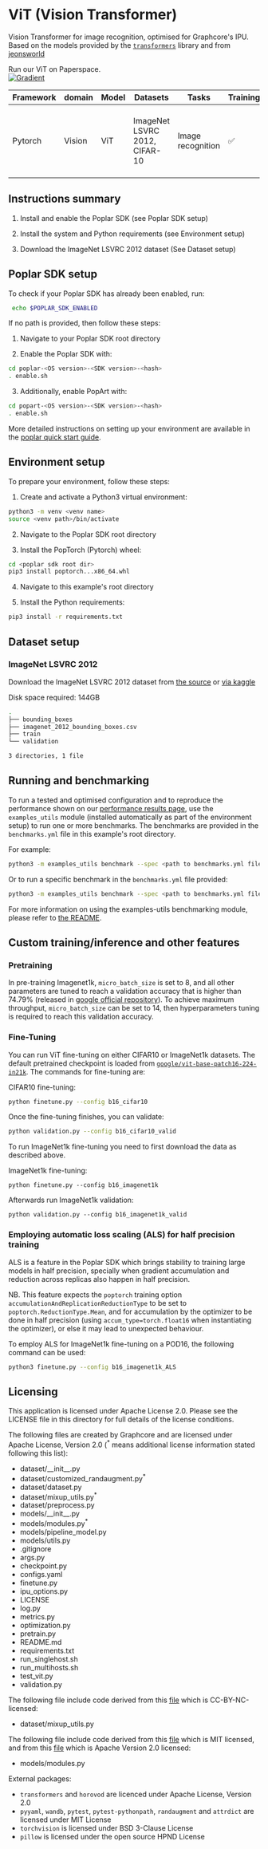# ViT (Vision Transformer)
Vision Transformer for image recognition, optimised for Graphcore's IPU.  Based on the models provided by the [`transformers`](https://github.com/huggingface/transformers) library and from [jeonsworld](https://github.com/jeonsworld/ViT-pytorch)

Run our ViT on Paperspace.
<br>
[![Gradient](https://assets.paperspace.io/img/gradient-badge.svg)](https://ipu.dev/3uTF5Uj)

| Framework | domain | Model | Datasets | Tasks| Training| Inference | Reference |
|-------------|-|------|-------|-------|-------|---|-------|
| Pytorch | Vision | ViT | ImageNet LSVRC 2012, CIFAR-10 | Image recognition | ✅  | ✅ | [An Image is Worth 16x16 Words: Transformers for Image Recognition at Scale](https://arxiv.org/abs/2010.11929) |


## Instructions summary

1. Install and enable the Poplar SDK (see Poplar SDK setup)

2. Install the system and Python requirements (see Environment setup)

3. Download the ImageNet LSVRC 2012 dataset (See Dataset setup)


## Poplar SDK setup
To check if your Poplar SDK has already been enabled, run:
```bash
 echo $POPLAR_SDK_ENABLED
 ```

If no path is provided, then follow these steps:
1. Navigate to your Poplar SDK root directory

2. Enable the Poplar SDK with:
```bash 
cd poplar-<OS version>-<SDK version>-<hash>
. enable.sh
```

3. Additionally, enable PopArt with:
```bash 
cd popart-<OS version>-<SDK version>-<hash>
. enable.sh
```

More detailed instructions on setting up your environment are available in the [poplar quick start guide](https://docs.graphcore.ai/projects/graphcloud-poplar-quick-start/en/latest/).


## Environment setup
To prepare your environment, follow these steps:

1. Create and activate a Python3 virtual environment:
```bash
python3 -m venv <venv name>
source <venv path>/bin/activate
```

2. Navigate to the Poplar SDK root directory

3. Install the PopTorch (Pytorch) wheel:
```bash
cd <poplar sdk root dir>
pip3 install poptorch...x86_64.whl
```

4. Navigate to this example's root directory

5. Install the Python requirements:
```bash
pip3 install -r requirements.txt
```

## Dataset setup
### ImageNet LSVRC 2012
Download the ImageNet LSVRC 2012 dataset from [the source](http://image-net.org/download) or [via kaggle](https://www.kaggle.com/c/imagenet-object-localization-challenge/data)


Disk space required: 144GB

```bash
.
├── bounding_boxes
├── imagenet_2012_bounding_boxes.csv
├── train
└── validation

3 directories, 1 file
```

## Running and benchmarking
To run a tested and optimised configuration and to reproduce the performance shown on our [performance results page](https://www.graphcore.ai/performance-results), use the `examples_utils` module (installed automatically as part of the environment setup) to run one or more benchmarks. The benchmarks are provided in the `benchmarks.yml` file in this example's root directory.

For example:

```bash
python3 -m examples_utils benchmark --spec <path to benchmarks.yml file>
```

Or to run a specific benchmark in the `benchmarks.yml` file provided:

```bash
python3 -m examples_utils benchmark --spec <path to benchmarks.yml file> --benchmark <name of benchmark>
```

For more information on using the examples-utils benchmarking module, please refer to [the README](https://github.com/graphcore/examples-utils/blob/master/examples_utils/benchmarks/README.md).


## Custom training/inference and other features
### Pretraining
In pre-training Imagenet1k, `micro_batch_size` is set to 8, and all other parameters are tuned to reach a validation accuracy that is higher than 74.79% (released in [google official repository](https://github.com/google-research/vision_transformer/issues/62#issuecomment-888993463)). To achieve maximum throughput, `micro_batch_size` can be set to 14, then hyperparameters tuning is required to reach this validation accuracy.

### Fine-Tuning
You can run ViT fine-tuning on either CIFAR10 or ImageNet1k datasets. The default pretrained checkpoint is loaded from [`google/vit-base-patch16-224-in21k`](https://huggingface.co/google/vit-base-patch16-224-in21k). The commands for fine-tuning are:

CIFAR10 fine-tuning:
```bash
python finetune.py --config b16_cifar10
```

Once the fine-tuning finishes, you can validate:
```bash
python validation.py --config b16_cifar10_valid
```

To run ImageNet1k fine-tuning you need to first download the data as described above.

ImageNet1k fine-tuning:
```console
python finetune.py --config b16_imagenet1k
```

Afterwards run ImageNet1k validation:
```console
python validation.py --config b16_imagenet1k_valid
```
### Employing automatic loss scaling (ALS) for half precision training

ALS is a feature in the Poplar SDK which brings stability to training large models in half precision, specially when gradient accumulation and reduction across replicas also happen in half precision. 

NB. This feature expects the `poptorch` training option `accumulationAndReplicationReductionType` to be set to `poptorch.ReductionType.Mean`, and for accumulation by the optimizer to be done in half precision (using `accum_type=torch.float16` when instantiating the optimizer), or else it may lead to unexpected behaviour.

To employ ALS for ImageNet1k fine-tuning on a POD16, the following command can be used:

```bash
python3 finetune.py --config b16_imagenet1k_ALS
```

## Licensing
This application is licensed under Apache License 2.0.
Please see the LICENSE file in this directory for full details of the license conditions.

The following files are created by Graphcore and are licensed under Apache License, Version 2.0  (<sup>*</sup> means additional license information stated following this list):

* dataset/\_\_init\_\_.py
* dataset/customized_randaugment.py<sup>*</sup>
* dataset/dataset.py
* dataset/mixup_utils.py<sup>*</sup>
* dataset/preprocess.py
* models/\_\_init\_\_.py
* models/modules.py<sup>*</sup>
* models/pipeline_model.py
* models/utils.py
* .gitignore
* args.py
* checkpoint.py
* configs.yaml
* finetune.py
* ipu_options.py
* LICENSE
* log.py
* metrics.py
* optimization.py
* pretrain.py
* README.md
* requirements.txt
* run_singlehost.sh
* run_multihosts.sh
* test_vit.py
* validation.py

The following file include code derived from this [file](https://github.com/facebookresearch/mixup-cifar10/blob/master/train.py) which is CC-BY-NC-licensed:
* dataset/mixup_utils.py

The following file include code derived from this [file](https://github.com/jeonsworld/ViT-pytorch/blob/main/models/modeling.py) which is MIT licensed, and from this [file](https://github.com/facebookresearch/dino/blob/main/vision_transformer.py) which is Apache Version 2.0 licensed:
* models/modules.py

External packages:
- `transformers` and `horovod` are licenced under Apache License, Version 2.0
- `pyyaml`, `wandb`, `pytest`, `pytest-pythonpath`, `randaugment` and `attrdict` are licensed under MIT License
- `torchvision` is licensed under BSD 3-Clause License
- `pillow` is licensed under the open source HPND License
